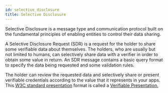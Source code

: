 ```yaml
---
id: selective_disclosure
title: Selective Disclosure
---
```


Selective Disclosure is a message type and communication protocol built on the fundamental principles of enabling entities to control their data sharing.

A Selective Disclosure Request (SDR) is a request for the holder to share some verifiable data about themselves. The holders, who are usually but not limited to humans, can selectively share data with a verifier in order to obtain some value in return. An SDR message contains a basic query format to specify the data being requested and some validation rules.

The holder can review the requested data and selectively share or present verifiable credentials according to the value that it represents in your apps. This [W3C standard presentation](https://www.w3.org/TR/vc-data-model/#presentations) format is called a [Verifiable Presentation.](/docs/basics/presentations)
